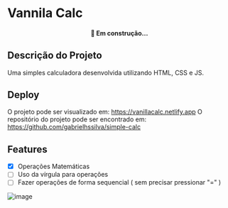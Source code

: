 # Vannila Calc
<h4 align="center"> 
  🚀 Em construção...
</h4>

## Descrição do Projeto
  Uma simples calculadora desenvolvida utilizando HTML, CSS e JS.

## Deploy
  O projeto pode ser visualizado em: https://vanillacalc.netlify.app
  O repositório do projeto pode ser encontrado em: https://github.com/gabrielhssilva/simple-calc
  
## Features
- [x] Operações Matemáticas
- [ ] Uso da vírgula para operações
- [ ] Fazer operações de forma sequencial ( sem precisar pressionar "=" )

![image](https://user-images.githubusercontent.com/37004077/109350241-f00eff00-7855-11eb-83e8-511a659f7831.png)

